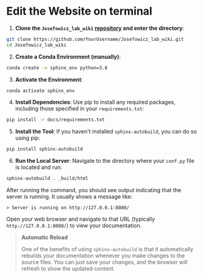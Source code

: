 # Edit the Website on terminal
 
1. **Clone the `Josefowicz_lab_wiki` [repository](https://github.com/ReshmaRamaiah10/Josefowicz_lab_wiki) and enter the directory**:
```bash
git clone https://github.com/YourUsername/Josefowicz_lab_wiki.git
cd Josefowicz_lab_wiki
```
 
2. **Create a Conda Environment (manually)**:
```bash
conda create -n sphinx_env python=3.8
```
 
3. **Activate the Environment**:
```bash
conda activate sphinx_env
```
 
4. **Install Dependencies**:
Use pip to install any required packages, including those specified in your `requirements.txt`:
```bash
pip install -r docs/requirements.txt
```
 
5. **Install the Tool**:
If you haven't installed `sphinx-autobuild`, you can do so using pip:
```bash
pip install sphinx-autobuild
```
 
6. **Run the Local Server**:
Navigate to the directory where your `conf.py` file is located and run:
```bash
sphinx-autobuild . _build/html
```
After running the command, you should see output indicating that the server is running. It usually shows a message like:
```arduino
> Server is running on http://127.0.0.1:8000/
```
Open your web browser and navigate to that URL (typically `http://127.0.0.1:8000/`) to view your documentation.
 
> **Automatic Reload**
> 
> One of the benefits of using `sphinx-autobuild` is that it automatically rebuilds your documentation whenever you make changes to the source files. You can just save your changes, and the browser will refresh to show the updated content.
